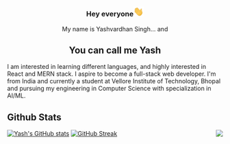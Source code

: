 ### <p align="center">Hey everyone<img src=wave.gif width=24px><img></p>
<p align="center">My name is Yashvardhan Singh... and</p>
<h2 align="center">You can call me Yash</h2>

I am interested in learning different languages, and highly interested in React and MERN stack. I aspire to become a full-stack web developer.
I'm from India and currently a student at Vellore Institute of Technology, Bhopal and pursuing my engineering in Computer Science with specialization in AI/ML.

## Github Stats
[![Yash's GitHub stats](https://github-readme-stats.vercel.app/api?username=yvs2701&show_icons=true&theme=monokai)](https://github.com/anuraghazra/github-readme-stats)
<img align="right" src="https://github-readme-stats.vercel.app/api/top-langs/?username=yvs2701&theme=monokai" data-canonical->
[![GitHub Streak](http://github-readme-streak-stats.herokuapp.com?user=yvs2701&theme=monokai&currStreakNum=DDCE2A&currStreakLabel=EADE0C&sideNums=D93A7C&background=141321&sideLabels=FFFFFF)](https://git.io/streak-stats)

<!--
Here are some ideas to get you started:

- 🔭 I’m currently working on ...
- 🌱 I’m currently learning ...
- 👯 I’m looking to collaborate on ...
- 🤔 I’m looking for help with ...
- 💬 Ask me about ...
- 📫 How to reach me: ...
- 😄 Pronouns: ...
- ⚡ Fun fact: ...
-->
